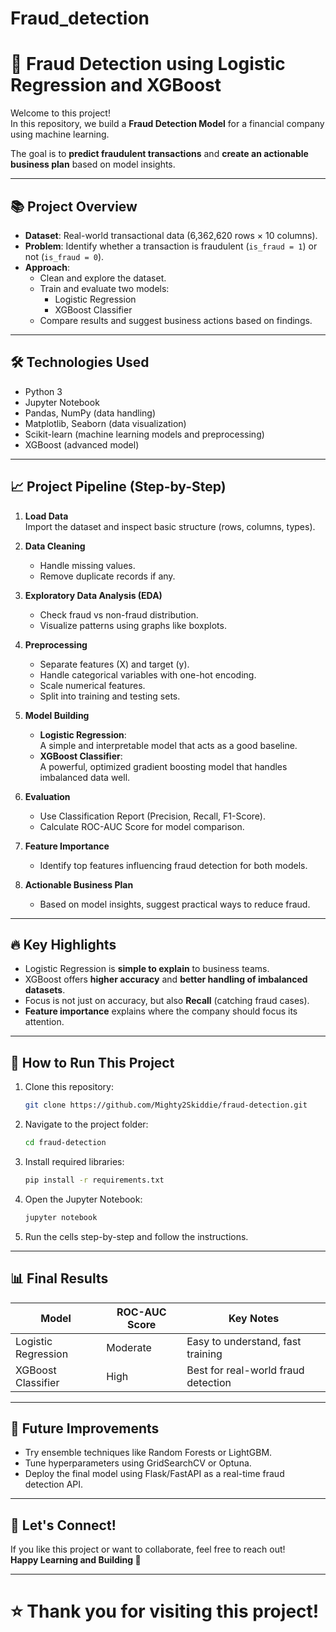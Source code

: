 # Fraud_detection

# 🚀 Fraud Detection using Logistic Regression and XGBoost

Welcome to this project!  
In this repository, we build a **Fraud Detection Model** for a financial company using machine learning.

The goal is to **predict fraudulent transactions** and **create an actionable business plan** based on model insights.

---

## 📚 Project Overview

- **Dataset**: Real-world transactional data (6,362,620 rows × 10 columns).
- **Problem**: Identify whether a transaction is fraudulent (`is_fraud = 1`) or not (`is_fraud = 0`).
- **Approach**:  
  - Clean and explore the dataset.
  - Train and evaluate two models:
    - Logistic Regression
    - XGBoost Classifier
  - Compare results and suggest business actions based on findings.

---

## 🛠️ Technologies Used

- Python 3
- Jupyter Notebook
- Pandas, NumPy (data handling)
- Matplotlib, Seaborn (data visualization)
- Scikit-learn (machine learning models and preprocessing)
- XGBoost (advanced model)

---

## 📈 Project Pipeline (Step-by-Step)

1. **Load Data**  
   Import the dataset and inspect basic structure (rows, columns, types).

2. **Data Cleaning**  
   - Handle missing values.
   - Remove duplicate records if any.

3. **Exploratory Data Analysis (EDA)**  
   - Check fraud vs non-fraud distribution.
   - Visualize patterns using graphs like boxplots.

4. **Preprocessing**  
   - Separate features (X) and target (y).
   - Handle categorical variables with one-hot encoding.
   - Scale numerical features.
   - Split into training and testing sets.

5. **Model Building**
   - **Logistic Regression**:  
     A simple and interpretable model that acts as a good baseline.
   - **XGBoost Classifier**:  
     A powerful, optimized gradient boosting model that handles imbalanced data well.

6. **Evaluation**
   - Use Classification Report (Precision, Recall, F1-Score).
   - Calculate ROC-AUC Score for model comparison.

7. **Feature Importance**
   - Identify top features influencing fraud detection for both models.

8. **Actionable Business Plan**
   - Based on model insights, suggest practical ways to reduce fraud.

---

## 🔥 Key Highlights

- Logistic Regression is **simple to explain** to business teams.
- XGBoost offers **higher accuracy** and **better handling of imbalanced datasets**.
- Focus is not just on accuracy, but also **Recall** (catching fraud cases).
- **Feature importance** explains where the company should focus its attention.

---

## 📝 How to Run This Project

1. Clone this repository:
   ```bash
   git clone https://github.com/Mighty2Skiddie/fraud-detection.git
   ```
2. Navigate to the project folder:
   ```bash
   cd fraud-detection
   ```
3. Install required libraries:
   ```bash
   pip install -r requirements.txt
   ```
4. Open the Jupyter Notebook:
   ```bash
   jupyter notebook
   ```
5. Run the cells step-by-step and follow the instructions.

---

## 📊 Final Results

| Model                | ROC-AUC Score | Key Notes                            |
|----------------------|---------------|--------------------------------------|
| Logistic Regression  | Moderate      | Easy to understand, fast training    |
| XGBoost Classifier   | High           | Best for real-world fraud detection  |

---

## 🧠 Future Improvements

- Try ensemble techniques like Random Forests or LightGBM.
- Tune hyperparameters using GridSearchCV or Optuna.
- Deploy the final model using Flask/FastAPI as a real-time fraud detection API.

---

## 🤝 Let's Connect!

If you like this project or want to collaborate, feel free to reach out!  
**Happy Learning and Building 🚀**

---

# ⭐ Thank you for visiting this project!

